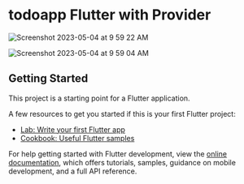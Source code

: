 # todoapp Flutter with Provider 

![Screenshot 2023-05-04 at 9 59 22 AM](https://user-images.githubusercontent.com/19757691/236230242-d8e6f4a4-454c-43d3-bd21-fd92cba1c24b.png)

![Screenshot 2023-05-04 at 9 59 04 AM](https://user-images.githubusercontent.com/19757691/236230262-09998cc0-17cb-4c8e-b871-080ebc1107e1.png)


## Getting Started

This project is a starting point for a Flutter application.

A few resources to get you started if this is your first Flutter project:

- [Lab: Write your first Flutter app](https://docs.flutter.dev/get-started/codelab)
- [Cookbook: Useful Flutter samples](https://docs.flutter.dev/cookbook)

For help getting started with Flutter development, view the
[online documentation](https://docs.flutter.dev/), which offers tutorials,
samples, guidance on mobile development, and a full API reference.
